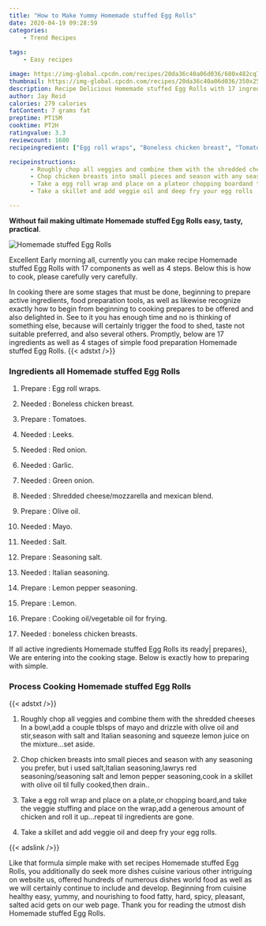 ```yaml
---
title: "How to Make Yummy Homemade stuffed Egg Rolls"
date: 2020-04-19 09:28:59
categories:
    - Trend Recipes
    
tags:
    - Easy recipes

image: https://img-global.cpcdn.com/recipes/20da36c40a06d036/680x482cq70/homemade-stuffed-egg-rolls-recipe-main-photo.jpg
thumbnail: https://img-global.cpcdn.com/recipes/20da36c40a06d036/350x250cq70/homemade-stuffed-egg-rolls-recipe-main-photo.jpg
description: Recipe Delicious Homemade stuffed Egg Rolls with 17 ingredients and 4 stages of easy cooking.
author: Jay Reid
calories: 279 calories
fatContent: 7 grams fat
preptime: PT15M
cooktime: PT2H
ratingvalue: 3.3
reviewcount: 1680
recipeingredient: ["Egg roll wraps", "Boneless chicken breast", "Tomatoes", "Leeks", "Red onion", "Garlic", "Green onion", "Shredded cheesemozzarella and mexican blend", "Olive oil", "Mayo", "Salt", "Seasoning salt", "Italian seasoning", "Lemon pepper seasoning", "Lemon", "Cooking oilvegetable oil for frying", "boneless chicken breasts"]

recipeinstructions: 
      - Roughly chop all veggies and combine them with the shredded cheeses In a bowladd a couple tblsps of mayo and drizzle with olive oil and stirseason with salt and Italian seasoning and squeeze lemon juice on the mixtureset aside 
      - Chop chicken breasts into small pieces and season with any seasoning you prefer but i used saltItalian seasoninglawrys red seasoningseasoning salt and lemon pepper seasoningcook in a skillet with olive oil til fully cookedthen drain 
      - Take a egg roll wrap and place on a plateor chopping boardand take the veggie stuffing and place on the wrapadd a generous amount of chicken and roll it uprepeat til ingredients are gone 
      - Take a skillet and add veggie oil and deep fry your egg rolls

---
```




**Without fail making ultimate Homemade stuffed Egg Rolls easy, tasty, practical**. 


![Homemade stuffed Egg Rolls](https://img-global.cpcdn.com/recipes/20da36c40a06d036/680x482cq70/homemade-stuffed-egg-rolls-recipe-main-photo.jpg "Homemade stuffed Egg Rolls")




Excellent Early morning all, currently you can make recipe Homemade stuffed Egg Rolls with 17 components as well as 4 steps. Below this is how to cook, please carefully very carefully.

In cooking there are some stages that must be done, beginning to prepare active ingredients, food preparation tools, as well as likewise recognize exactly how to begin from beginning to cooking prepares to be offered and also delighted in. See to it you has enough time and no is thinking of something else, because will certainly trigger the food to shed, taste not suitable preferred, and also several others. Promptly, below are 17 ingredients as well as 4 stages of simple food preparation Homemade stuffed Egg Rolls.
{{< adstxt />}}

### Ingredients all Homemade stuffed Egg Rolls


1. Prepare  : Egg roll wraps.

1. Needed  : Boneless chicken breast.

1. Prepare  : Tomatoes.

1. Needed  : Leeks.

1. Needed  : Red onion.

1. Needed  : Garlic.

1. Needed  : Green onion.

1. Needed  : Shredded cheese/mozzarella and mexican blend.

1. Prepare  : Olive oil.

1. Needed  : Mayo.

1. Needed  : Salt.

1. Prepare  : Seasoning salt.

1. Needed  : Italian seasoning.

1. Prepare  : Lemon pepper seasoning.

1. Prepare  : Lemon.

1. Prepare  : Cooking oil/vegetable oil for frying.

1. Needed  : boneless chicken breasts.



If all active ingredients Homemade stuffed Egg Rolls its ready| prepares}, We are entering into the cooking stage. Below is exactly how to preparing with simple.

### Process Cooking Homemade stuffed Egg Rolls

{{< adstxt />}}


1. Roughly chop all veggies and combine them with the shredded cheeses In a bowl,add a couple tblsps of mayo and drizzle with olive oil and stir,season with salt and Italian seasoning and squeeze lemon juice on the mixture...set aside.



1. Chop chicken breasts into small pieces and season with any seasoning you prefer, but i used salt,Italian seasoning,lawrys red seasoning/seasoning salt and lemon pepper seasoning,cook in a skillet with olive oil til fully cooked,then drain..



1. Take a egg roll wrap and place on a plate,or chopping board,and take the veggie stuffing and place on the wrap,add a generous amount of chicken and roll it up...repeat til ingredients are gone.



1. Take a skillet and add veggie oil and deep fry your egg rolls.





{{< adslink />}}

Like that formula simple make with set recipes Homemade stuffed Egg Rolls, you additionally do seek more dishes cuisine various other intriguing on website us, offered hundreds of numerous dishes world food as well as we will certainly continue to include and develop. Beginning from cuisine healthy easy, yummy, and nourishing to food fatty, hard, spicy, pleasant, salted acid gets on our web page. Thank you for reading the utmost dish Homemade stuffed Egg Rolls.
